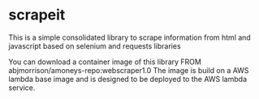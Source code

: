 # scrapeit
This is a simple consolidated library to scrape information from html and javascript based on selenium and requests libraries

You can download a container image of this library FROM abjmorrison/amoneys-repo:webscraper1.0
The image is build on a AWS lambda base image and is designed to be deployed to the AWS lambda service. 